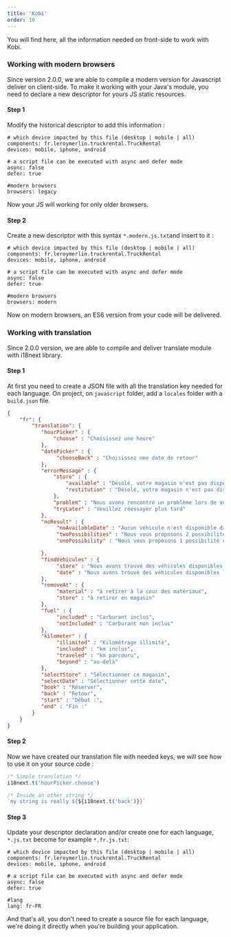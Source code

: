 ```yaml
---
title: 'Kobi'
order: 10
---
```


You will find here, all the information needed on front-side to work with Kobi. 

### Working with modern browsers 

Since version 2.0.0, we are able to compile a modern version for Javascript deliver on client-side. To make it working with your Java's module, you need to declare a new descriptor for yours JS static resources. 

#### Step 1 

Modify the historical descriptor to add this information :  

```
# which device impacted by this file (desktop | mobile | all)
components: fr.leroymerlin.truckrental.TruckRental
devices: mobile, iphone, android

# a script file can be executed with async and defer mode
async: false
defer: true

#modern browsers
browsers: legacy
```

Now your JS will working for only older browsers. 

#### Step 2 

Create a new descriptor with this syntax `*.modern.js.txt`and insert to it : 

```
# which device impacted by this file (desktop | mobile | all)
components: fr.leroymerlin.truckrental.TruckRental
devices: mobile, iphone, android

# a script file can be executed with async and defer mode
async: false
defer: true

#modern browsers
browsers: modern
```

Now on modern browsers, an ES6 version from your code will be delivered. 

### Working with translation 

Since 2.0.0 version, we are able to compile and deliver translate module with i18next library. 

#### Step 1

At first you need to create a JSON file with all the translation key needed for each language. On project, on `javascript` folder, add a `locales` folder with a `build.json` file.

```json
{
    "fr": {
        "translation": {
           "hourPicker" : {
               "choose" : "Choisissez une heure"
           },
           "datePicker" : {
                "chooseBack" : "Choisissez une date de retour"
           },
           "errorMessage" : {
               "store" : {
                   "available" : "Désolé, votre magasin n'est pas disponible à cette date pour l'obtention d'un véhicule",
                   "restitution" : "Désolé, votre magasin n'est pas disponible à cette date pour la restitution d'un véhicule"
               },
               "problem" : "Nous avons rencontré un problème lors de votre demande",
               "tryLater" : "Veuillez réessayer plus tard"
           },
           "noResult" : {
                "noAvailableDate" : "Aucun véhicule n'est disponible dans le magasin avec les dates sélectionnées.",
                "twoPossibilities" : "Nous vous proposons 2 possibilités ci-dessous.",
                "onePossibility" : "Nous vous proposons 1 possibilité ci-dessous."

           },
           "findVehicules" : {
                "store" : "Nous avons trouvé des véhicules disponibles à",
                "date" : "Nous avons trouvé des véhicules disponibles le"
           },
           "removeAt" : {
                "material" : "à retirer à la cour des matériaux",
                "store" : "à retirer en magasin"
           },
           "fuel" : {
                "included" : "Carburant inclus",
                "notIncluded" : "Carburant non inclus"
           },
           "kilometer" : {
                "illimited" : "Kilométrage illimité",
                "included" : "km inclus",
                "traveled" : "km parcouru",
                "beyond" : "au-delà"
           },
           "selectStore" : "Sélectionner ce magasin",
           "selectDate" : "Sélectionner cette date",
           "book" : "Réserver",
           "back" : "Retour",
           "start" : "Début :",
           "end" : "Fin :"
        }
    }
}
```

#### Step 2 

Now we have created our translation file with needed keys, we will see how to use it on your source code : 

```js
/* Simple translation */ 
i18next.t('hourPicker.choose')

/* Inside an other string */ 
`my string is really ${${i18next.t('back')}}`
```

#### Step 3 

Update your descriptor declaration and/or create one for each language, `*.js.txt` become for example `*.fr.js.txt`: 

```
# which device impacted by this file (desktop | mobile | all)
components: fr.leroymerlin.truckrental.TruckRental
devices: mobile, iphone, android

# a script file can be executed with async and defer mode
async: false
defer: true

#lang 
lang: fr-FR
```

And that's all, you don't need to create a source file for each language, we're doing it directly when you're building your application. 
